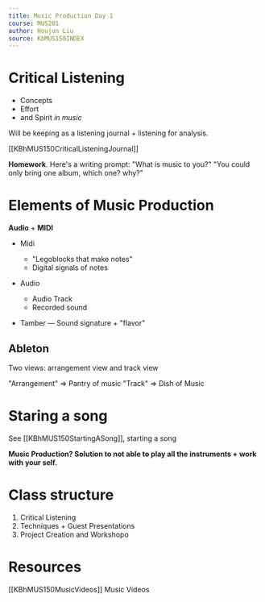 ```yaml
---
title: Music Production Day 1
course: MUS201
author: Houjun Liu
source: KbMUS150INDEX
---
```


# Critical Listening
- Concepts
- Effort
- and Spirit _in music_

Will be keeping as a listening journal + listening for analysis.

[[KBhMUS150CriticalListeningJournal]]

**Homework**. Here's a writing prompt: "What is music to you?" "You could only bring one album, which one? why?"


# Elements of Music Production

**Audio** + **MIDI**

- Midi 
    - "Legoblocks that make notes"
    - Digital signals of notes
- Audio
    - Audio Track
    - Recorded sound

- Tamber — Sound signature + "flavor"

## Ableton
Two views: arrangement view and track view

"Arrangement" => Pantry of music
"Track" => Dish of Music


# Staring a song
See [[KBhMUS150StartingASong]], starting a song

**Music Production? Solution to not able to play all the instruments + work with your self.**

# Class structure
1. Critical Listening
2. Techniques + Guest Presentations
3. Project Creation and Workshopo

# Resources
[[KBhMUS150MusicVideos]] Music Videos

